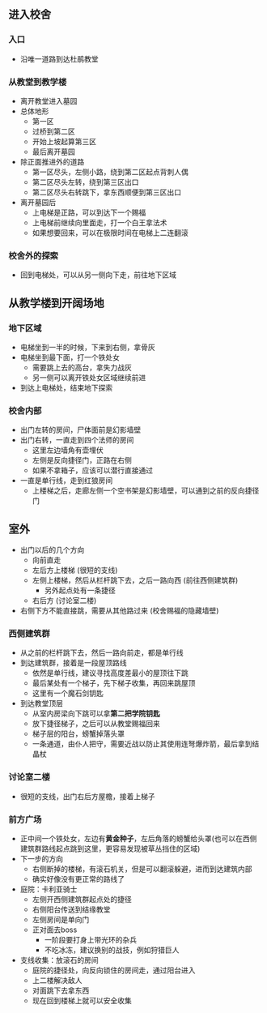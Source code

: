## 进入校舍
### 入口
- 沿唯一道路到达杜鹃教堂

### 从教堂到教学楼
- 离开教堂进入墓园
- 总体地形
	- 第一区
	- 过桥到第二区
	- 开始上坡起算第三区
	- 最后离开墓园
- 除正面推进外的道路
	- 第一区尽头，左侧小路，绕到第二区起点背刺人偶
	- 第二区尽头左转，绕到第三区出口
	- 第二区尽头右转跳下，拿东西顺便到第三区出口
- 离开墓园后
	- 上电梯是正路，可以到达下一个赐福
	- 上电梯前继续向里面走，打一个白王拿法术
	- 如果想要回来，可以在极限时间在电梯上二连翻滚

### 校舍外的探索
- 回到电梯处，可以从另一侧向下走，前往地下区域

## 从教学楼到开阔场地
### 地下区域
- 电梯坐到一半的时候，下来到右侧，拿骨灰
- 电梯坐到最下面，打一个铁处女
	- 需要跳上去的高台，拿失力战灰
	- 另一侧可以离开铁处女区域继续前进
- 到达上电梯处，结束地下探索

### 校舍内部
- 出门左转的房间，尸体面前是幻影墙壁
- 出门右转，一直走到四个法师的房间
	- 这里左边墙角有壶埋伏
	- 左侧是反向捷径门，正路在右侧
	- 如果不拿箱子，应该可以潜行直接通过
- 一直是单行线，走到红狼房间
	- 上楼梯之后，走廊左侧一个空书架是幻影墙壁，可以通到之前的反向捷径门

## 室外
- 出门以后的几个方向
	- 向前直走
	- 左后方上楼梯 (很短的支线)
	- 左侧上楼梯，然后从栏杆跳下去，之后一路向西 (前往西侧建筑群)
		- 另外起点处有一条捷径
	- 右后方 (讨论室二楼)
- 右侧下方不能直接跳，需要从其他路过来 (校舍赐福的隐藏墙壁)

### 西侧建筑群
- 从之前的栏杆跳下去，然后一路向前走，都是单行线
- 到达建筑群，接着是一段屋顶路线
	- 依然是单行线，建议寻找高度差最小的屋顶往下跳
	- 最后某处有一个梯子，先下梯子收集，再回来跳屋顶
	- 这里有一个魔石剑钥匙
- 到达教堂顶层
	- 从室内房梁向下跳可以拿**第二把学院钥匙**
	- 放下捷径梯子，之后可以从教堂赐福回来
	- 梯子层的阳台，螃蟹掉落头罩
	- 一条通道，由仆人把守，需要近战以防止其使用连弩爆炸箭，最后拿到结晶杖

### 讨论室二楼
- 很短的支线，出门右后方屋檐，接着上梯子

### 前方广场
- 正中间一个铁处女，左边有**黄金种子**，左后角落的螃蟹给头罩(也可以在西侧建筑群路线起点跳到这里，更容易发现被草丛挡住的区域)
- 下一步的方向
	- 右侧断掉的楼梯，有滚石机关，但是可以翻滚躲避，进而到达建筑内部
	- 确实好像没有更正常的路线了
- 庭院：卡利亚骑士
	- 左侧开西侧建筑群起点处的捷径
	- 右侧阳台传送到结缘教堂
	- 左侧房间是单向门
	- 正对面去boss
		- 一阶段要打身上带光环的杂兵
		- 不吃冰冻，建议换别的战技，例如狩猎巨人
- 支线收集：放滚石的房间
	- 庭院的捷径处，向反向锁住的房间走，通过阳台进入
	- 上二楼解决敌人
	- 对面跳下去拿东西
	- 现在回到楼梯上就可以安全收集
